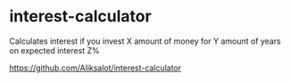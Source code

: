 # interest-calculator
Calculates interest if you invest X amount of money for Y amount of years on expected interest Z%

https://github.com/Aliksalot/interest-calculator
